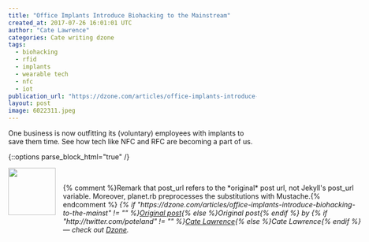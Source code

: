 ```yaml
---
title: "Office Implants Introduce Biohacking to the Mainstream"
created_at: 2017-07-26 16:01:01 UTC
author: "Cate Lawrence"
categories: Cate writing dzone
tags: 
  - biohacking
  - rfid
  - implants
  - wearable tech
  - nfc
  - iot
publication_url: "https://dzone.com/articles/office-implants-introduce-biohacking-to-the-mainst"
layout: post
image: 6022311.jpeg
---
```

One business is now outfitting its (voluntary) employees with implants to save them time. See how tech like NFC and RFC are becoming a part of us.


{::options parse_block_html="true" /}
<div class="author">
   <img src="http://www.rss-specifications.com/rss-spec-rss.gif" style="width: 96px; height: 96;">
   <span style="position: absolute; padding: 32px 15px;">{% comment %}Remark that post_url refers to the *original* post url, not Jekyll's post_url variable. Moreover, planet.rb preprocesses the substitutions with Mustache.{% endcomment %}
      <i>{% if "https://dzone.com/articles/office-implants-introduce-biohacking-to-the-mainst" != "" %}<a href="https://dzone.com/articles/office-implants-introduce-biohacking-to-the-mainst">Original post</a>{% else %}Original post{% endif %} by {% if "http://twitter.com/poteland" != "" %}<a href="http://twitter.com/poteland">Cate Lawrence</a>{% else %}Cate Lawrence{% endif %} &mdash; check out <a href="https://dzone.com">Dzone</a>.</i>
  </span>
</div>
